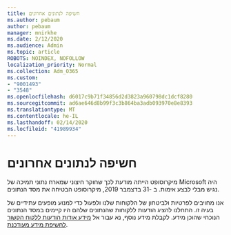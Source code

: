 ```yaml
---
title: חשיפה לנתונים אחרונים
ms.author: pebaum
author: pebaum
manager: mnirkhe
ms.date: 2/12/2020
ms.audience: Admin
ms.topic: article
ROBOTS: NOINDEX, NOFOLLOW
localization_priority: Normal
ms.collection: Adm_O365
ms.custom:
- "9001493"
- "3548"
ms.openlocfilehash: d6017c9b71f34856d2d3823a960798dc1dcf8280
ms.sourcegitcommit: ad6ae646d8b99f3c3b864ba3adb093970e8e8393
ms.translationtype: MT
ms.contentlocale: he-IL
ms.lasthandoff: 02/14/2020
ms.locfileid: "41989934"
---
```

# <a name="recent-data-exposure"></a>חשיפה לנתונים אחרונים

מיקרוסופט הייתה מודעת לכך שחוקר חיצוני שמארח נתוני תמיכה של Microsoft היה נגיש מבלי לבצע אימות. ב -31 בדצמבר 2019, מיקרוסופט הבטיחה את מסד הנתונים.

אנו מחויבים לפרטיות ולביטחון של הלקוחות שלנו ולפעול כדי למנוע מופעים עתידיים של בעיה זו. התחלנו להציג הודעות ללקוחות שהנתונים שלהם היו קיימים במסד הנתונים הנוכחי שהוכן מידע. לקבלת מידע נוסף, נא עבור אל [מידע אודות הודעות ללקוח הקשור לחשיפת מידע מעודכנת](https://aka.ms/privacyinfo).

